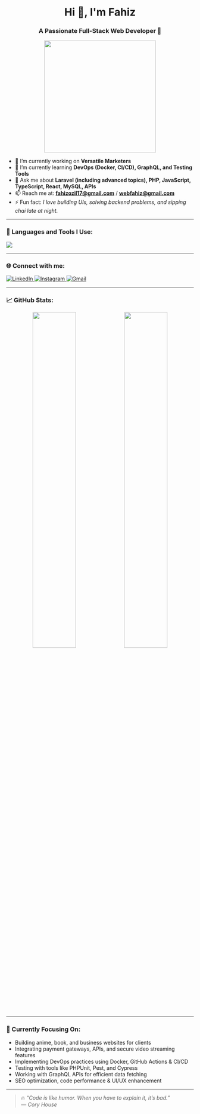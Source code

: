 <h1 align="center">Hi 👋, I'm Fahiz</h1>
<h3 align="center">A Passionate Full-Stack Web Developer 🚀</h3>

<p align="center">
  <img src="https://media.giphy.com/media/qgQUggAC3Pfv687qPC/giphy.gif" width="300" />
</p>

- 🔭 I’m currently working on **Versatile Marketers**
- 🌱 I’m currently learning **DevOps (Docker, CI/CD), GraphQL, and Testing Tools**
- 💬 Ask me about **Laravel (including advanced topics), PHP, JavaScript, TypeScript, React, MySQL, APIs**
- 📫 Reach me at: **fahizozil17@gmail.com** / **webfahiz@gmail.com**
- ⚡ Fun fact: *I love building UIs, solving backend problems, and sipping chai late at night.*

---

### 🧰 Languages and Tools I Use:

<p align="left">
  <img src="https://skillicons.dev/icons?i=html,css,scss,tailwind,bootstrap,js,ts,react,next,vue,nuxt,jquery,php,laravel,wordpress,nodejs,express,mysql,mongodb,sqlite,graphql,redis,figma,xd,vscode,git,github,netlify,vercel,cpanel,docker,nginx,linux,bash" />
</p>

---

### 🌐 Connect with me:

<p align="left">
  <a href="https://www.linkedin.com/in/fahiz-saleem-b94411264/" target="_blank">
    <img src="https://img.shields.io/badge/LinkedIn-blue?logo=linkedin&style=for-the-badge" alt="LinkedIn">
  </a>
  <a href="https://www.instagram.com/fahiz.ozil/" target="_blank">
    <img src="https://img.shields.io/badge/Instagram-E4405F?logo=instagram&logoColor=white&style=for-the-badge" alt="Instagram">
  </a>
  <a href="mailto:webfahiz@gmail.com">
    <img src="https://img.shields.io/badge/Gmail-D14836?logo=gmail&logoColor=white&style=for-the-badge" alt="Gmail">
  </a>
</p>

---

### 📈 GitHub Stats:

<p align="center">
  <img src="https://github-readme-stats.vercel.app/api?username=fahizdev&show_icons=true&theme=radical" width="48%" />
  <img src="https://github-readme-streak-stats.herokuapp.com?user=fahizdev&theme=radical" width="48%" />
</p>

---

### 🎯 Currently Focusing On:
- Building anime, book, and business websites for clients
- Integrating payment gateways, APIs, and secure video streaming features
- Implementing DevOps practices using Docker, GitHub Actions & CI/CD
- Testing with tools like PHPUnit, Pest, and Cypress
- Working with GraphQL APIs for efficient data fetching
- SEO optimization, code performance & UI/UX enhancement

---

> 🔥 *“Code is like humor. When you have to explain it, it’s bad.”*  
> — *Cory House*
